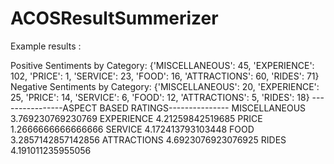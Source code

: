# ACOSResultSummerizer

Example results :

Positive Sentiments by Category:
{'MISCELLANEOUS': 45, 'EXPERIENCE': 102, 'PRICE': 1, 'SERVICE': 23, 'FOOD': 16, 'ATTRACTIONS': 60, 'RIDES': 71}
Negative Sentiments by Category:
{'MISCELLANEOUS': 20, 'EXPERIENCE': 25, 'PRICE': 14, 'SERVICE': 6, 'FOOD': 12, 'ATTRACTIONS': 5, 'RIDES': 18}
----------------ASPECT BASED RATINGS---------------
MISCELLANEOUS
3.769230769230769
EXPERIENCE
4.21259842519685
PRICE
1.2666666666666666
SERVICE
4.172413793103448
FOOD
3.2857142857142856
ATTRACTIONS
4.6923076923076925
RIDES
4.191011235955056
